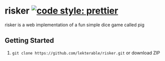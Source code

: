 # risker [![code style: prettier](https://img.shields.io/badge/code_style-prettier-ff69b4.svg?style=flat-square)](https://github.com/prettier/prettier)

risker is a web implementation of a fun simple dice game called pig

## Getting Started

1.  `git clone https://github.com/lekterable/risker.git` or download ZIP
